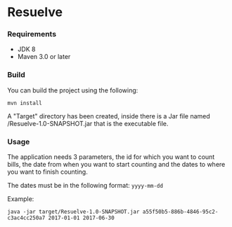 # Resuelve

### Requirements

* JDK 8
* Maven 3.0 or later

### Build

You can build the project using the following:

`mvn install`

A "Target" directory has been created, inside there is a Jar file named /Resuelve-1.0-SNAPSHOT.jar that is the executable file.

### Usage

The application needs 3 parameters, the id for which you want to count bills, the date from when you want to start counting and the dates to where you want to finish counting.

The dates must be in the following format: `yyyy-mm-dd`

Example:

`java -jar target/Resuelve-1.0-SNAPSHOT.jar a55f50b5-886b-4846-95c2-c3ac4cc250a7 2017-01-01 2017-06-30`
